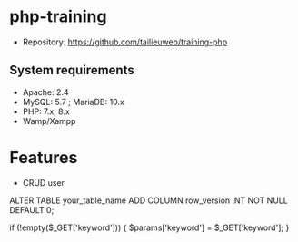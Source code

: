 # php-training
* Repository: https://github.com/tailieuweb/training-php

## System requirements
* Apache: 2.4
* MySQL: 5.7 ; MariaDB: 10.x
* PHP: 7.x, 8.x
* Wamp/Xampp

# Features
- CRUD user


ALTER TABLE your_table_name
ADD COLUMN row_version INT NOT NULL DEFAULT 0;

if (!empty($_GET['keyword'])) {
    $params['keyword'] = $_GET['keyword'];
}
